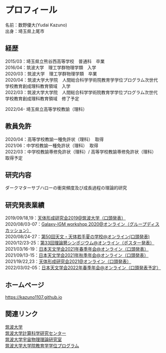 # プロフィール
名前：数野優大(Yudai Kazuno)　<br>
出身：埼玉県上尾市　<br>


## 経歴
2015/03：埼玉県立熊谷西高等学校　普通科　卒業　<br>
2016/04：筑波大学　理工学群物理学類　入学 <br>
2020/03：筑波大学　理工学群物理学類　卒業 <br>
2020/04：筑波大学大学院　人間総合科学学術院教育学学位プログラム次世代学校教育創成理科教育領域　入学 <br>
2022/03：筑波大学大学院　人間総合科学学術院教育学学位プログラム次世代学校教育創成理科教育領域　修了予定 <br>

2022/04- 埼玉県立高等学校教諭（理科）

## 教員免許
2020/04：高等学校教諭一種免許状（理科）　取得　<br>
2021/06：中学校教諭一種免許状（理科）　取得<br>
2022/03：中学校教諭専修免許状（理科）/ 高等学校教諭専修免許状（理科）　取得予定

## 研究内容
ダークマターサブハローの衝突頻度及び成長過程の理論的研究

## 研究発表業績
2019/09/18,19：[天体形成研究会2019@筑波大学（口頭発表）](https://www2.ccs.tsukuba.ac.jp/Astro/conferences/ccs/ja/2019/10/18/tentaikeisei/) <br>
2020/08/03-07：[Galaxy-IGM workshop 2020@オンライン（グループディスカッション）](https://www2.ccs.tsukuba.ac.jp/Astro/conferences/domestic/en/2020/08/03/galaxy-igm/) <br>
2020/08/24-27：[第50回天文・天体若手夏の学校@オンライン(口頭発表)](http://astro-wakate.org/ss2020/) <br>
2020/12/23-25：[第33回理論懇シンポジウム@オンライン（ポスター発表）](https://sites.google.com/view/rironkon20/) <br>
2021/03/16-19：[日本天文学会2021年春季年会@オンライン（口頭発表）](https://www.asj.or.jp/nenkai/archive/2021a/) <br>
2021/09/13-15：[日本天文学会2021年秋季年会@オンライン（口頭発表）](https://www.asj.or.jp/nenkai/archive/2021b/) <br>
2021/19/22,23：[天体形成研究会2021@オンライン（口頭発表）](https://www2.ccs.tsukuba.ac.jp/Astro/conferences/ccs/ja/2021/10/22/tentaikeisei/) <br>
2022/03/02-05：[日本天文学会2022年春季年会@オンライン（口頭発表予定）]()

## ホームページ
<a href="https://kazuno1107.github.io" target="_blank" rel="noopener noreferrer">https://kazuno1107.github.io</a>

## 関連リンク
[筑波大学](https://www.tsukuba.ac.jp/) <br>
[筑波大学計算科学研究センター](https://www.ccs.tsukuba.ac.jp/) <br>
[筑波大学宇宙物理理論研究室](https://www2.ccs.tsukuba.ac.jp/Astro/home/ja/) <br>
[筑波大学大学院教育学学位プログラム](https://www.education.tsukuba.ac.jp/edu-mp/) <br>

<!--
**Kazuno1107/Kazuno1107** is a ✨ _special_ ✨ repository because its `README.md` (this file) appears on your GitHub profile.

Here are some ideas to get you started:

- 🔭 I’m currently working on ...
- 🌱 I’m currently learning ...
- 👯 I’m looking to collaborate on ...
- 🤔 I’m looking for help with ...
- 💬 Ask me about ...
- 📫 How to reach me: ...
- 😄 Pronouns: ...
- ⚡ Fun fact: ...
-->
